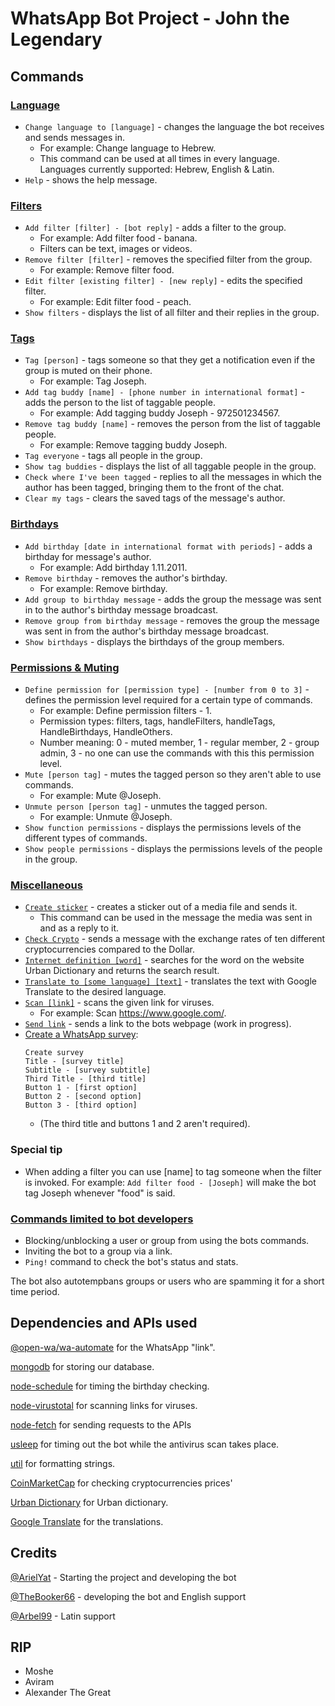 # WhatsApp Bot Project - John the Legendary

## Commands

### [Language](ModulesDatabase/HandleLanguage.js)

- `Change language to [language]` - changes the language the bot receives and sends messages in.
  - For example: Change language to Hebrew.
  - This command can be used at all times in every language. Languages currently supported: Hebrew, English & Latin.
- `Help` - shows the help message.

### [Filters](ModulesDatabase/HandleFilters.js)

- `Add filter [filter] - [bot reply]` - adds a filter to the group.
  - For example: Add filter food - banana.
  - Filters can be text, images or videos.
- `Remove filter [filter]` - removes the specified filter from the group.
  - For example: Remove filter food.
- `Edit filter [existing filter] - [new reply]` - edits the specified filter.
  - For example: Edit filter food - peach.
- `Show filters` - displays the list of all filter and their replies in the group.

### [Tags](ModulesDatabase/HandleTags.js)

- `Tag [person]` - tags someone so that they get a notification even if the group is muted on their phone.
  - For example: Tag Joseph.
- `Add tag buddy [name] - [phone number in international format]` - adds the person to the list of taggable people.
  - For example: Add tagging buddy Joseph - 972501234567.
- `Remove tag buddy [name]` - removes the person from the list of taggable people.
  - For example: Remove tagging buddy Joseph.
- `Tag everyone` - tags all people in the group.
- `Show tag buddies` - displays the list of all taggable people in the group.
- `Check where I've been tagged` - replies to all the messages in which the author has been tagged, bringing them to the front of the chat.
- `Clear my tags` - clears the saved tags of the message's author.

### [Birthdays](ModulesDatabase/HandleBirthdays.js)

- `Add birthday [date in international format with periods]` - adds a birthday for message's author.
  - For example: Add birthday 1.11.2011.
- `Remove birthday` - removes the author's birthday.
  - For example: Remove birthday.
- `Add group to birthday message` - adds the group the message was sent in to the author's birthday message broadcast.
- `Remove group from birthday message` - removes the group the message was sent in from the author's birthday message broadcast.
- `Show birthdays` - displays the birthdays of the group members.

### [Permissions & Muting](ModulesDatabase/HandlePermissions.js)

- `Define permission for [permission type] - [number from 0 to 3]` - defines the permission level required for a certain type of commands.
  - For example: Define permission filters - 1.
  - Permission types: filters, tags, handleFilters, handleTags, HandleBirthdays, HandleOthers. 
  - Number meaning: 0 - muted member, 1 - regular member, 2 - group admin, 3 - no one can use the commands with this this permission level.
- `Mute [person tag]` - mutes the tagged person so they aren't able to use commands.
  - For example: Mute @Joseph.
- `Unmute person [person tag]` - unmutes the tagged person.
  - For example: Unmute @Joseph.
- `Show function permissions` - displays the permissions levels of the different types of commands.
- `Show people permissions` - displays the permissions levels of the people in the group.

### [Miscellaneous](ModulesImmediate)

- [`Create sticker`](ModulesImmediate/HandleStickers.js) - creates a sticker out of a media file and sends it.
  - This command can be used in the message the media was sent in and as a reply to it.
- [`Check Crypto`](ModulesImmediate/HandleAPIs.js) - sends a message with the exchange rates of ten different cryptocurrencies compared to the Dollar.
- [`Internet definition [word]`](ModulesImmediate/HandleAPIs.js) - searches for the word on the website Urban Dictionary and returns the search result.
- [`Translate to [some language] [text]`](ModulesImmediate/HandleAPIs.js) - translates the text with Google Translate to the desired language.
- [`Scan [link]`](ModulesImmediate/HandleURLs.js) - scans the given link for viruses.
  - For example: Scan https://www.google.com/.
- [`Send link`](ModuleWebsite/HandleWebsite.js) - sends a link to the bots webpage (work in progress).
- [Create a WhatsApp survey](ModulesImmediate/HandleSurveys.js):
  ```
  Create survey
  Title - [survey title]
  Subtitle - [survey subtitle]
  Third Title - [third title]
  Button 1 - [first option]
  Button 2 - [second option]
  Button 3 - [third option]
  ```
  - (The third title and buttons 1 and 2 aren't required).

<!---
### [Deletion from the database](ModulesDatabase/HandleDB.js)

- `Delete this group from the database` - deletes all of the group's information from the database.
- `Delete me from the database` - deletes all of the author's information from the database.

**Use these commands with caution, their effects are irreversible**
--->

### Special tip

- When adding a filter you can use [name] to tag someone when the filter is invoked. For
  example: `Add filter food - [Joseph]` will make the bot tag Joseph whenever "food" is said.

### [Commands limited to bot developers](ModulesDatabase/HandleAdminFunctions.js)

- Blocking/unblocking a user or group from using the bots commands.
- Inviting the bot to a group via a link.
- `Ping!` command to check the bot's status and stats.

The bot also autotempbans groups or users who are spamming it for a short time period.

## Dependencies and APIs used

[@open-wa/wa-automate](https://www.npmjs.com/package/@open-wa/wa-automate) for the WhatsApp "link".

[mongodb](https://www.npmjs.com/package/mongodb) for storing our database.

[node-schedule](https://www.npmjs.com/package/node-schedule) for timing the birthday checking.

[node-virustotal](https://www.npmjs.com/package/node-virustotal) for scanning links for viruses.

[node-fetch](https://www.npmjs.com/package/node-fetch) for sending requests to the APIs

[usleep](https://www.npmjs.com/package/usleep) for timing out the bot while the antivirus scan takes place.

[util](https://www.npmjs.com/package/util) for formatting strings.

[CoinMarketCap](https://pro-api.coinmarketcap.com/v1/cryptocurrency/listings/latest) for checking cryptocurrencies
prices'

[Urban Dictionary](https://api.urbandictionary.com/v0/define?term=) for Urban dictionary.

[Google Translate](https://translate.googleapis.com/translate_a/single?client=gtx&sl=auto&tl=en&dt=t&q=query) for the translations.

## Credits

[@ArielYat](https://github.com/ArielYat) - Starting the project and developing the bot

[@TheBooker66](https://github.com/TheBooker66) - developing the bot and English support

[@Arbel99](https://github.com/Arbel99) - Latin support

## RIP

- Moshe
- Aviram
- Alexander The Great
